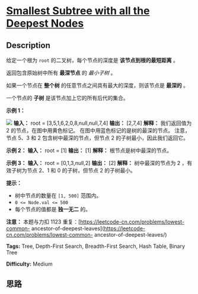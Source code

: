 # [Smallest Subtree with all the Deepest Nodes][title]

## Description

给定一个根为 `root` 的二叉树，每个节点的深度是 **该节点到根的最短距离** 。

返回包含原始树中所有 **最深节点** 的 _最小子树_ 。

如果一个节点在 **整个树** 的任意节点之间具有最大的深度，则该节点是 **最深的** 。

一个节点的 **子树** 是该节点加上它的所有后代的集合。



**示例 1：**

![](https://s3-lc-upload.s3.amazonaws.com/uploads/2018/07/01/sketch1.png)
            **输入：** root = [3,5,1,6,2,0,8,null,null,7,4]    **输出：** [2,7,4]    **解释：**    我们返回值为 2 的节点，在图中用黄色标记。    在图中用蓝色标记的是树的最深的节点。    注意，节点 5、3 和 2 包含树中最深的节点，但节点 2 的子树最小，因此我们返回它。    

**示例 2：**
            **输入：** root = [1]    **输出：** [1]    **解释：** 根节点是树中最深的节点。

**示例 3：**
            **输入：** root = [0,1,3,null,2]    **输出：** [2]    **解释：** 树中最深的节点为 2 ，有效子树为节点 2、1 和 0 的子树，但节点 2 的子树最小。



**提示：**

  * 树中节点的数量在 `[1, 500]` 范围内。
  * `0 <= Node.val <= 500`
  * 每个节点的值都是 **独一无二** 的。



**注意：** 本题与力扣 1123 重复：[https://leetcode-cn.com/problems/lowest-common-
ancestor-of-deepest-leaves](https://leetcode-cn.com/problems/lowest-common-
ancestor-of-deepest-leaves/)


**Tags:** Tree, Depth-First Search, Breadth-First Search, Hash Table, Binary Tree

**Difficulty:** Medium

## 思路

[title]: https://leetcode-cn.com/problems/smallest-subtree-with-all-the-deepest-nodes
